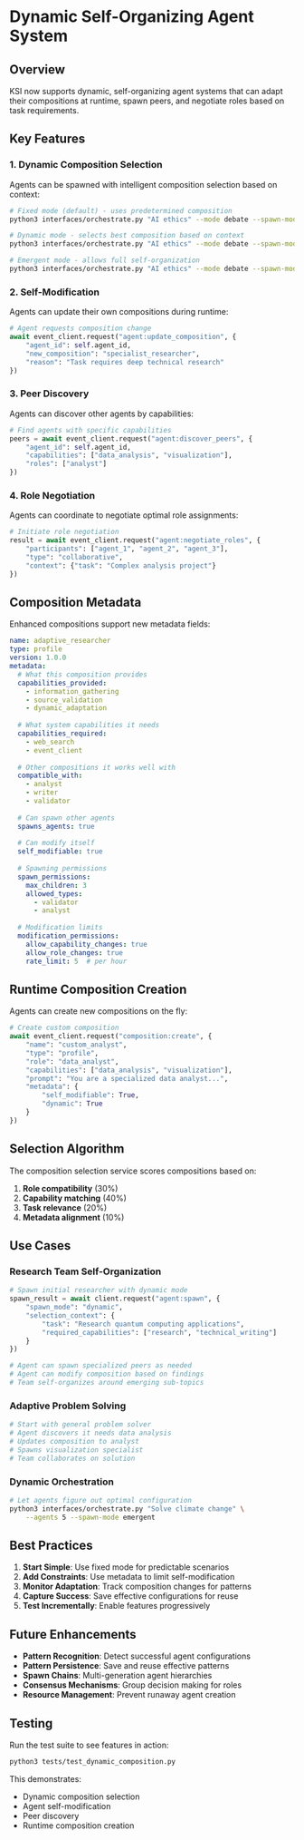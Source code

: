 # Dynamic Self-Organizing Agent System

## Overview

KSI now supports dynamic, self-organizing agent systems that can adapt their compositions at runtime, spawn peers, and negotiate roles based on task requirements.

## Key Features

### 1. Dynamic Composition Selection
Agents can be spawned with intelligent composition selection based on context:

```bash
# Fixed mode (default) - uses predetermined composition
python3 interfaces/orchestrate.py "AI ethics" --mode debate --spawn-mode fixed

# Dynamic mode - selects best composition based on context
python3 interfaces/orchestrate.py "AI ethics" --mode debate --spawn-mode dynamic

# Emergent mode - allows full self-organization
python3 interfaces/orchestrate.py "AI ethics" --mode debate --spawn-mode emergent
```

### 2. Self-Modification
Agents can update their own compositions during runtime:

```python
# Agent requests composition change
await event_client.request("agent:update_composition", {
    "agent_id": self.agent_id,
    "new_composition": "specialist_researcher",
    "reason": "Task requires deep technical research"
})
```

### 3. Peer Discovery
Agents can discover other agents by capabilities:

```python
# Find agents with specific capabilities
peers = await event_client.request("agent:discover_peers", {
    "agent_id": self.agent_id,
    "capabilities": ["data_analysis", "visualization"],
    "roles": ["analyst"]
})
```

### 4. Role Negotiation
Agents can coordinate to negotiate optimal role assignments:

```python
# Initiate role negotiation
result = await event_client.request("agent:negotiate_roles", {
    "participants": ["agent_1", "agent_2", "agent_3"],
    "type": "collaborative",
    "context": {"task": "Complex analysis project"}
})
```

## Composition Metadata

Enhanced compositions support new metadata fields:

```yaml
name: adaptive_researcher
type: profile
version: 1.0.0
metadata:
  # What this composition provides
  capabilities_provided:
    - information_gathering
    - source_validation
    - dynamic_adaptation
  
  # What system capabilities it needs
  capabilities_required:
    - web_search
    - event_client
  
  # Other compositions it works well with
  compatible_with:
    - analyst
    - writer
    - validator
  
  # Can spawn other agents
  spawns_agents: true
  
  # Can modify itself
  self_modifiable: true
  
  # Spawning permissions
  spawn_permissions:
    max_children: 3
    allowed_types:
      - validator
      - analyst
  
  # Modification limits
  modification_permissions:
    allow_capability_changes: true
    allow_role_changes: true
    rate_limit: 5  # per hour
```

## Runtime Composition Creation

Agents can create new compositions on the fly:

```python
# Create custom composition
await event_client.request("composition:create", {
    "name": "custom_analyst",
    "type": "profile",
    "role": "data_analyst",
    "capabilities": ["data_analysis", "visualization"],
    "prompt": "You are a specialized data analyst...",
    "metadata": {
        "self_modifiable": True,
        "dynamic": True
    }
})
```

## Selection Algorithm

The composition selection service scores compositions based on:

1. **Role compatibility** (30%)
2. **Capability matching** (40%) 
3. **Task relevance** (20%)
4. **Metadata alignment** (10%)

## Use Cases

### Research Team Self-Organization
```python
# Spawn initial researcher with dynamic mode
spawn_result = await client.request("agent:spawn", {
    "spawn_mode": "dynamic",
    "selection_context": {
        "task": "Research quantum computing applications",
        "required_capabilities": ["research", "technical_writing"]
    }
})

# Agent can spawn specialized peers as needed
# Agent can modify composition based on findings
# Team self-organizes around emerging sub-topics
```

### Adaptive Problem Solving
```python
# Start with general problem solver
# Agent discovers it needs data analysis
# Updates composition to analyst
# Spawns visualization specialist
# Team collaborates on solution
```

### Dynamic Orchestration
```bash
# Let agents figure out optimal configuration
python3 interfaces/orchestrate.py "Solve climate change" \
    --agents 5 --spawn-mode emergent
```

## Best Practices

1. **Start Simple**: Use fixed mode for predictable scenarios
2. **Add Constraints**: Use metadata to limit self-modification
3. **Monitor Adaptation**: Track composition changes for patterns
4. **Capture Success**: Save effective configurations for reuse
5. **Test Incrementally**: Enable features progressively

## Future Enhancements

- **Pattern Recognition**: Detect successful agent configurations
- **Pattern Persistence**: Save and reuse effective patterns
- **Spawn Chains**: Multi-generation agent hierarchies
- **Consensus Mechanisms**: Group decision making for roles
- **Resource Management**: Prevent runaway agent creation

## Testing

Run the test suite to see features in action:

```bash
python3 tests/test_dynamic_composition.py
```

This demonstrates:
- Dynamic composition selection
- Agent self-modification
- Peer discovery
- Runtime composition creation